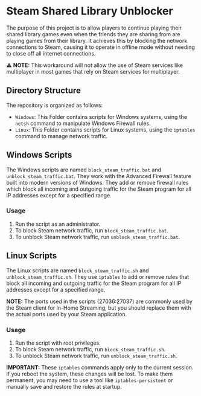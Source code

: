 # Steam Shared Library Unblocker

The purpose of this project is to allow players to continue playing their shared library games even when the friends they are sharing from are playing games from their library. It achieves this by blocking the network connections to Steam, causing it to operate in offline mode without needing to close off all internet connections. 

⚠️ **NOTE:** This workaround will not allow the use of Steam services like multiplayer in most games that rely on Steam services for multiplayer.

## Directory Structure

The repository is organized as follows:

- `Windows`: This Folder contains scripts for Windows systems, using the `netsh` command to manipulate Windows Firewall rules.
- `Linux`: This Folder contains scripts for Linux systems, using the `iptables` command to manage network traffic.

## Windows Scripts

The Windows scripts are named `block_steam_traffic.bat` and `unblock_steam_traffic.bat`. They work with the Advanced Firewall feature built into modern versions of Windows. They add or remove firewall rules which block all incoming and outgoing traffic for the Steam program for all IP addresses except for a specified range.

### Usage

1. Run the script as an administrator.
2. To block Steam network traffic, run `block_steam_traffic.bat`.
3. To unblock Steam network traffic, run `unblock_steam_traffic.bat`.

## Linux Scripts

The Linux scripts are named `block_steam_traffic.sh` and `unblock_steam_traffic.sh`. They use `iptables` to add or remove rules that block all incoming and outgoing traffic for the Steam program for all IP addresses except for a specified range.

**NOTE:** The ports used in the scripts (27036:27037) are commonly used by the Steam client for In-Home Streaming, but you should replace them with the actual ports used by your Steam application.

### Usage

1. Run the script with root privileges.
2. To block Steam network traffic, run `block_steam_traffic.sh`.
3. To unblock Steam network traffic, run `unblock_steam_traffic.sh`.

**IMPORTANT:** These `iptables` commands apply only to the current session. If you reboot the system, these changes will be lost. To make them permanent, you may need to use a tool like `iptables-persistent` or manually save and restore the rules at startup.